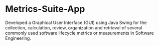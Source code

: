 # Metrics-Suite-App
Developed a Graphical User Interface (GUI) using Java Swing for the collection, calculation, review, organization and retrieval of several commonly used software lifecycle metrics or measurements in Software Engineering.
